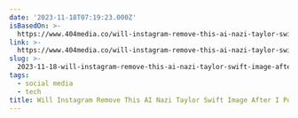 ```yaml
---
date: '2023-11-18T07:19:23.000Z'
isBasedOn: >-
  https://www.404media.co/will-instagram-remove-this-ai-nazi-taylor-swift-image-after-i-post-this-article/
link: >-
  https://www.404media.co/will-instagram-remove-this-ai-nazi-taylor-swift-image-after-i-post-this-article/
slug: >-
  2023-11-18-will-instagram-remove-this-ai-nazi-taylor-swift-image-after-i-post-this-art
tags:
  - social media
  - tech
title: Will Instagram Remove This AI Nazi Taylor Swift Image After I Post This Art
---
```


